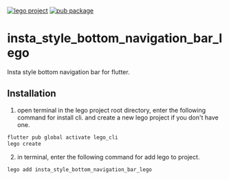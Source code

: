 [![lego project](https://img.shields.io/badge/powered%20by-lego-blue?logo=github)](https://github.com/melodysdreamj/lego)
[![pub package](https://img.shields.io/pub/v/insta_style_bottom_navigation_bar_lego.svg)](https://pub.dartlang.org/packages/insta_style_bottom_navigation_bar_lego)

# insta_style_bottom_navigation_bar_lego
Insta style bottom navigation bar for flutter.

##  Installation
1. open terminal in the lego project root directory, enter the following command for install cli.
   and create a new lego project if you don't have one.
```bash
flutter pub global activate lego_cli
lego create
```
2. in terminal, enter the following command for add lego to project.
```bash
lego add insta_style_bottom_navigation_bar_lego
```
